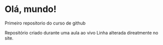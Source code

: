 # Olá, mundo!
 Primeiro repositorio do curso de github

Repositório criado durante uma aula ao vivo
Linha alterada direatmente no site.
